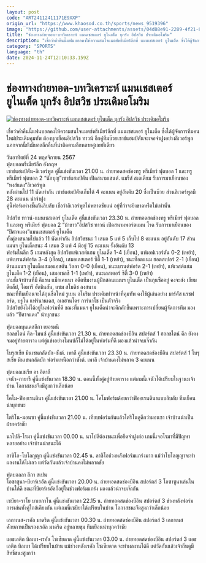 ```yaml
---
layout: post
code: "ART24112411171E9XXP"
origin_url: "https://www.khaosod.co.th/sports/news_9519396"
image: "https://github.com/user-attachments/assets/04d88e91-2289-4f21-84a6-54fd474653ea"
title: "ช่องทางถ่ายทอด-บทวิเคราะห์ แมนเชสเตอร์ ยูไนเต็ด บุกรัง อิปสวิช ประเดิมอโมริม"
description: "เชื่อว่าค่ำคืนนี้แฟนบอลคงให้ความสนใจแมตช์พรีเมียร์ลีกที่ แมนเชสเตอร์ ยูไนเต็ด ซึ่งได้ผู้จัดการทีมคนใหม่ประเดิมคุมทัพ ต้องบุกเยือนอิปสวิช ทาวน์"
category: "SPORTS"
language: "th"
date: 2024-11-24T12:10:33.159Z
---
```


# ช่องทางถ่ายทอด-บทวิเคราะห์ แมนเชสเตอร์ ยูไนเต็ด บุกรัง อิปสวิช ประเดิมอโมริม

[![ช่องทางถ่ายทอด-บทวิเคราะห์ แมนเชสเตอร์ ยูไนเต็ด บุกรัง อิปสวิช ประเดิมอโมริม](https://www.khaosod.co.th/wpapp/uploads/2024/11/amorim-2.jpg "ช่องทางถ่ายทอด-บทวิเคราะห์ แมนเชสเตอร์ ยูไนเต็ด บุกรัง อิปสวิช ประเดิมอโมริม")](https://www.khaosod.co.th/wpapp/uploads/2024/11/amorim-2.jpg)

เชื่อว่าค่ำคืนนี้แฟนบอลคงให้ความสนใจแมตช์พรีเมียร์ลีกที่ แมนเชสเตอร์ ยูไนเต็ด ซึ่งได้ผู้จัดการทีมคนใหม่ประเดิมคุมทัพ ต้องบุกเยือนอิปสวิช ทาวน์ อีกคู๋ทีมบ๊วยเซาธ์แฮมป์ตันจะเจอจ่าฝูงอย่างลิเวอร์พูล นอกจากนี้ยังมีบอลลีกอื่นที่น่าติดตามอีกหลายคู่เลยทีเดียว

วันอาทิตย์ที่ 24 พฤศจิกายน 2567  
ฟุตบอลพรีเมียร์ลีก อังกฤษ  
เซาธ์แฮมป์ตัน-ลิเวอร์พูล คู่นี้แข่งขันเวลา 21.00 น. ถ่ายทอดสดช่องทรู พรีเมียร์ ฟุตบอล 1 และทรู พรีเมียร์ ฟุตบอล 2 “นักบุญ”เซาธ์แฮมป์ตัน เปิดสนามเซนต์. แมรีส์ สเตเดียม รับการมาเยือนของ “หงส์แดง”ลิเวอร์พูล  
หลังผ่านไป 11 นัดเท่ากัน เซาธ์แฮมป์ตันเก็บได้ 4 คะแนน อยู่อันดับ 20 ซึ่งเป็นบ๊วย ส่วนลิเวอร์พูลมี 28 คะแนน นำจ่าฝูง  
คู่นี้ฟอร์มห่างชั้นกันลิบลับ เชื่อว่าลิเวอร์พูลไม่พลาดชัยแน่ อยู่ที่ว่าจะยิงขาดหรือไม่เท่านั้น

อิปสวิช ทาวน์-แมนเชสเตอร์ ยูไนเต็ด คู่นี้แข่งขันเวลา 23.30 น. ถ่ายทอดสดช่องทรู พรีเมียร์ ฟุตบอล 1 และทรู พรีเมียร์ ฟุตบอล 2 “ม้าขาว”อิปสวิช ทาวน์ เปิดสนามพอร์ตแมน โรด รับการมาเยือนของ “ปีศาจแดง”แมนเชสเตอร์ ยูไนเต็ด  
ทั้งคู่ลงสนามไปแล้ว 11 นัดเท่ากัน อิปสวิชชนะ 1 เสมอ 5 แพ้ 5 เก็บไป 8 คะแนน อยู่อันดับ 17 ส่วนแมนฯ ยูไนเต็ดชนะ 4 เสมอ 3 แพ้ 4 มีอยู่ 15 คะแนน รั้งอันดับ 13  
ฟอร์มในลีก 5 เกมหลังสุด อิปสวิชแพ้เวสต์แฮม ยูไนเต็ด 1-4 (เยือน), แพ้เอฟเวอร์ตัน 0-2 (เหย้า), แพ้เบรนต์ฟอร์ด 3-4 (เยือน), เสมอเลสเตอร์ ซิตี้ 1-1 (เหย้า), ชนะท็อตแนม ฮอตสเปอร์ 2-1 (เยือน)  
ด้านแมนฯ ยูไนเต็ดเสมอแอสตัน วิลลา 0-0 (เยือน), ชนะเบรนต์ฟอร์ด 2-1 (เหย้า), แพ้เวสต์แฮม ยูไนเต็ด 1-2 (เยือน), เสมอเชลซี 1-1 (เหย้า), ชนะเลสเตอร์ ซิตี้ 3-0 (เหย้า)  
เกมนี้เจ้าบ้านที่มี คีแรน แม็กเคนนา อดีตทีมงานผู้ฝึกสอนแมนฯ ยูไนเต็ด เป็นกุนซืออยู่ คงจะส่ง เลียม ดีแล็ป, โอมารี ฮัตชินสัน, แซม สโมดิช ลงสนาม  
ขณะที่ทีมเยือนจะได้กุนซือใหม่ รูเบน อโมริม ประเดิมทำหน้าที่คุมทัพ คงใช้ผู้เล่นอย่าง มาร์คัส แรชฟอร์ด, บรูโน แฟร์นานเดส, อเลฮานโดร การ์นาโช เป็นตัวจริง  
อิปสวิชยังไม่ได้อยู่ในฟอร์มที่ดี ขณะที่แมนฯ ยูไนเต็ดน่าจะคึกคักขึ้นเพราะการเปลี่ยนผู้จัดการทีม มองแล้ว “ปีศาจแดง” น่าบุกชนะ

ฟุตบอลบุนเดสลีกา เยอรมนี  
ฮอลชไตน์ คีล-ไมนซ์ คู่นี้แข่งขันเวลา 21.30 น. ถ่ายทอดสดช่องบีอิน สปอร์ตส์ 1 ฮอลชไตน์ คีล ยังคงจมอยู่ท้ายตาราง แต่คู่แข่งอย่างไมนซ์ก็ไม่ได้อยู่ในฟอร์มที่ดี มองแล้วน่าจบเจ๊ากัน

โบรุสเซีย มึนเชนกลัดบัก-ซังต์. เพาลี คู่นี้แข่งขันเวลา 23.30 น. ถ่ายทอดสดช่องบีอิน สปอร์ตส์ 1 โบรุสเซีย มึนเชนกลัดบัก ฟอร์มเหนือกว่าซังต์. เพาลี เจ้าบ้านคงไม่พลาด 3 คะแนน

ฟุตบอลเซเรีย อา อิตาลี  
เจนัว-กายารี คู่นี้แข่งขันเวลา 18.30 น. ตอนนี้ทั้งคู่อยู่ท้ายตาราง แต่เกมนี้เจนัวได้เปรียบในฐานะเจ้าบ้าน โอกาสชนะจึงมีสูงกว่าเล็กน้อย

โคโม-ฟิออเรนตินา คู่นี้แข่งขันเวลา 21.00 น. โคโมฟอร์มด้อยกว่าฟิออเรนตินาแบบลิบลับ ทีมเยือนน่าบุกชนะ

โตริโน-มอนซา คู่นี้แข่งขันเวลา 21.00 น. เทียบฟอร์มกันแล้วโตริโนดูดีกว่ามอนซา เจ้าบ้านน่าเป็นฝ่ายคว้าชัย

นาโปลี-โรมา คู่นี้แข่งขันเวลา 00.00 น. นาโปลีต้องชนะเพื่อยึดจ่าฝูงต่อ เกมนี้เจอโรมาที่มีปัญหาหลายอย่าง เจ้าบ้านน่าชนะได้

ลาซิโอ-โบโลญญา คู่นี้แข่งขันเวลา 02.45 น. ลาซิโอช่วงหลังฟอร์มแกร่งมาก แม้ว่าโบโลญญาจะทำผลงานได้ไม่เลว แต่วัดกันแล้วเจ้าบ้านคงไม่พลาดชัย

ฟุตบอลลา ลีกา สเปน  
โอซาซูนา-บียาร์เรอัล คู่นี้แข่งขันเวลา 20.00 น. ถ่ายทอดสดช่องบีอิน สปอร์ตส์ 3 โอซาซูนาเล่นในบ้านได้ดี ขณะที่บียาร์เรอัลก็อยู่ในช่วงฟอร์มแกร่ง มองแล้วน่าจบเจ๊ากัน

เซบียา-ราโย บาเยกาโน คู่นี้แข่งขันเวลา 22.15 น. ถ่ายทอดสดช่องบีอิน สปอร์ตส์ 3 ช่วงหลังฟอร์มการเล่นทั้งคู่ใกล้เคียงกัน แต่เกมนี้เซบียาได้เปรียบในบ้าน โอกาสชนะจึงสูงกว่าเล็กน้อย

เลกาเนส-เรอัล มาดริด คู่นี้แข่งขันเวลา 00.30 น. ถ่ายทอดสดช่องบีอิน สปอร์ตส์ 3 เลกาเนสศักยภาพเป็นรองเรอัล มาดริด อยู่หลายขุม ทีมเยือนน่าบุกคว้าชัย

แอธเลติก บิลเบา-เรอัล โซเซียดาด คู่นี้แข่งขันเวลา 03.00 น. ถ่ายทอดสดช่องบีอิน สปอร์ตส์ 3 แอธเลติก บิลเบา ได้เปรียบในบ้าน แม้ช่วงหลังเรอัล โซเซียดาด จะทำผลงานได้ดี แต่วัดกันแล้วเจ้าถิ่นดูมีสิทธิ์ชนะสูงกว่า